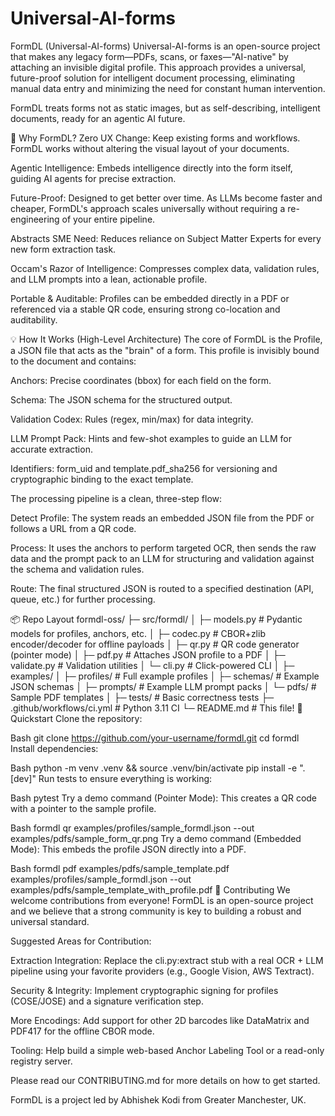 # Universal-AI-forms

FormDL (Universal-AI-forms)
Universal-AI-forms is an open-source project that makes any legacy form—PDFs, scans, or faxes—"AI-native" by attaching an invisible digital profile. This approach provides a universal, future-proof solution for intelligent document processing, eliminating manual data entry and minimizing the need for constant human intervention.

FormDL treats forms not as static images, but as self-describing, intelligent documents, ready for an agentic AI future.

🌟 Why FormDL?
Zero UX Change: Keep existing forms and workflows. FormDL works without altering the visual layout of your documents.

Agentic Intelligence: Embeds intelligence directly into the form itself, guiding AI agents for precise extraction.

Future-Proof: Designed to get better over time. As LLMs become faster and cheaper, FormDL's approach scales universally without requiring a re-engineering of your entire pipeline.

Abstracts SME Need: Reduces reliance on Subject Matter Experts for every new form extraction task.

Occam's Razor of Intelligence: Compresses complex data, validation rules, and LLM prompts into a lean, actionable profile.

Portable & Auditable: Profiles can be embedded directly in a PDF or referenced via a stable QR code, ensuring strong co-location and auditability.

💡 How It Works (High-Level Architecture)
The core of FormDL is the Profile, a JSON file that acts as the "brain" of a form. This profile is invisibly bound to the document and contains:

Anchors: Precise coordinates (bbox) for each field on the form.

Schema: The JSON schema for the structured output.

Validation Codex: Rules (regex, min/max) for data integrity.

LLM Prompt Pack: Hints and few-shot examples to guide an LLM for accurate extraction.

Identifiers: form_uid and template.pdf_sha256 for versioning and cryptographic binding to the exact template.

The processing pipeline is a clean, three-step flow:

Detect Profile: The system reads an embedded JSON file from the PDF or follows a URL from a QR code.

Process: It uses the anchors to perform targeted OCR, then sends the raw data and the prompt pack to an LLM for structuring and validation against the schema and validation rules.

Route: The final structured JSON is routed to a specified destination (API, queue, etc.) for further processing.




📦 Repo Layout
formdl-oss/
  ├─ src/formdl/
  │   ├─ models.py            # Pydantic models for profiles, anchors, etc.
  │   ├─ codec.py             # CBOR+zlib encoder/decoder for offline payloads
  │   ├─ qr.py                # QR code generator (pointer mode)
  │   ├─ pdf.py               # Attaches JSON profile to a PDF
  │   ├─ validate.py          # Validation utilities
  │   └─ cli.py               # Click-powered CLI
  │
  ├─ examples/
  │   ├─ profiles/            # Full example profiles
  │   ├─ schemas/             # Example JSON schemas
  │   ├─ prompts/             # Example LLM prompt packs
  │   └─ pdfs/                # Sample PDF templates
  │
  ├─ tests/                   # Basic correctness tests
  ├─ .github/workflows/ci.yml # Python 3.11 CI
  └─ README.md                # This file!
🚀 Quickstart
Clone the repository:

Bash
git clone https://github.com/your-username/formdl.git
cd formdl
Install dependencies:

Bash
python -m venv .venv && source .venv/bin/activate
pip install -e ".[dev]"
Run tests to ensure everything is working:

Bash
pytest
Try a demo command (Pointer Mode):
This creates a QR code with a pointer to the sample profile.

Bash
formdl qr examples/profiles/sample_formdl.json --out examples/pdfs/sample_form_qr.png
Try a demo command (Embedded Mode):
This embeds the profile JSON directly into a PDF.

Bash
formdl pdf examples/pdfs/sample_template.pdf examples/profiles/sample_formdl.json --out examples/pdfs/sample_template_with_profile.pdf
🤝 Contributing
We welcome contributions from everyone! FormDL is an open-source project and we believe that a strong community is key to building a robust and universal standard.

Suggested Areas for Contribution:

Extraction Integration: Replace the cli.py:extract stub with a real OCR + LLM pipeline using your favorite providers (e.g., Google Vision, AWS Textract).

Security & Integrity: Implement cryptographic signing for profiles (COSE/JOSE) and a signature verification step.

More Encodings: Add support for other 2D barcodes like DataMatrix and PDF417 for the offline CBOR mode.

Tooling: Help build a simple web-based Anchor Labeling Tool or a read-only registry server.

Please read our CONTRIBUTING.md for more details on how to get started.

FormDL is a project led by Abhishek Kodi from Greater Manchester, UK.
